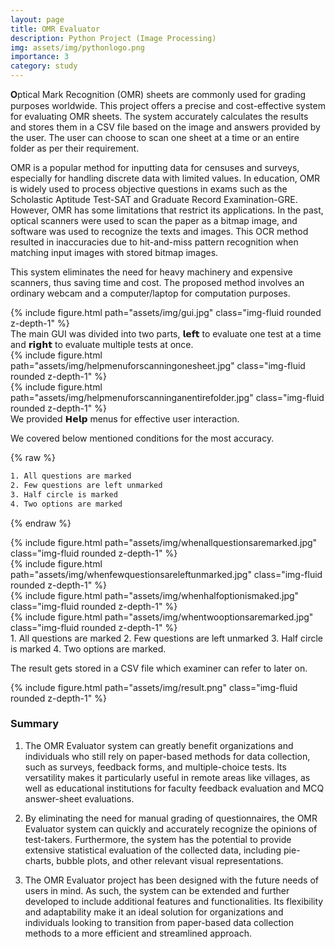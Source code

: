 ```yaml
---
layout: page
title: OMR Evaluator
description: Python Project (Image Processing)
img: assets/img/pythonlogo.png
importance: 3
category: study
---
```


𝐎ptical Mark Recognition (OMR) sheets are commonly used for grading purposes worldwide. This project offers a precise and cost-effective system for evaluating OMR sheets. The system accurately calculates the results and stores them in a CSV file based on the image and answers provided by the user. The user can choose to scan one sheet at a time or an entire folder as per their requirement.

OMR is a popular method for inputting data for censuses and surveys, especially for handling discrete data with limited values. In education, OMR is widely used to process objective questions in exams such as the Scholastic Aptitude Test-SAT and Graduate Record Examination-GRE. However, OMR has some limitations that restrict its applications. In the past, optical scanners were used to scan the paper as a bitmap image, and software was used to recognize the texts and images. This OCR method resulted in inaccuracies due to hit-and-miss pattern recognition when matching input images with stored bitmap images.

This system eliminates the need for heavy machinery and expensive scanners, thus saving time and cost. The proposed method involves an ordinary webcam and a computer/laptop for computation purposes.

<!-- 
    ---
    layout: page
    title: project
    description: a project with a background image
    img: /assets/img/12.jpg
    --- -->
    
<div class="row">
    <div class="col-sm mt-3 mt-md-0">
        {% include figure.html path="assets/img/gui.jpg" class="img-fluid rounded z-depth-1" %}
    </div>
</div>
<div class="caption">
    The main GUI was divided into two parts, 𝗹𝗲𝗳𝘁 to evaluate one test at a time and 𝗿𝗶𝗴𝗵𝘁 to evaluate multiple tests at once.
</div>

<div class="row justify-content-sm-center">
    <div class="col-sm-8 mt-3 mt-md-0">
        {% include figure.html path="assets/img/helpmenuforscanningonesheet.jpg" class="img-fluid rounded z-depth-1" %}
    </div>
    <div class="col-sm-8 mt-3 mt-md-0">
        {% include figure.html path="assets/img/helpmenuforscanninganentirefolder.jpg" class="img-fluid rounded z-depth-1" %}
    </div>
</div>
<div class="caption">
    We provided 𝗛𝗲𝗹𝗽 menus for effective user interaction.
</div>

We covered below mentioned conditions for the most accuracy.

{% raw %}
```html
1. All questions are marked
2. Few questions are left unmarked
3. Half circle is marked
4. Two options are marked
```
{% endraw %}

<!-- You can also put regular text between your rows of images.
Say you wanted to write a little bit about your project before you posted the rest of the images.
You describe how you toiled, sweated, *bled* for your project, and then... you reveal its glory in the next row of images. -->

<div class="row">
    <div class="col-sm mt-4 mt-md-0">
        {% include figure.html path="assets/img/whenallquestionsaremarked.jpg" class="img-fluid rounded z-depth-1" %}
    </div>
    <div class="col-sm mt-4 mt-md-0">
        {% include figure.html path="assets/img/whenfewquestionsareleftunmarked.jpg" class="img-fluid rounded z-depth-1" %}
    </div>
    <div class="col-sm mt-4 mt-md-0">
        {% include figure.html path="assets/img/whenhalfoptionismaked.jpg" class="img-fluid rounded z-depth-1" %}
    </div>
    <div class="col-sm mt-4 mt-md-0">
        {% include figure.html path="assets/img/whentwooptionsaremarked.jpg" class="img-fluid rounded z-depth-1" %}
    </div>
</div>
<div class="caption">
    1. All questions are marked 2. Few questions are left unmarked 3. Half circle is marked 4. Two options are marked.
</div>

The result gets stored in a CSV file which examiner can refer to later on. 
<div class="row">
    <div class="col-sm mt-3 mt-md-0">
        {% include figure.html path="assets/img/result.png" class="img-fluid rounded z-depth-1" %}
    </div>
</div>

<h3> Summary </h3>

1. The OMR Evaluator system can greatly benefit organizations and individuals who still rely on paper-based methods for data collection, such as surveys, feedback forms, and multiple-choice tests. Its versatility makes it particularly useful in remote areas like villages, as well as educational institutions for faculty feedback evaluation and MCQ answer-sheet evaluations.

2. By eliminating the need for manual grading of questionnaires, the OMR Evaluator system can quickly and accurately recognize the opinions of test-takers. Furthermore, the system has the potential to provide extensive statistical evaluation of the collected data, including pie-charts, bubble plots, and other relevant visual representations.

3. The OMR Evaluator project has been designed with the future needs of users in mind. As such, the system can be extended and further developed to include additional features and functionalities. Its flexibility and adaptability make it an ideal solution for organizations and individuals looking to transition from paper-based data collection methods to a more efficient and streamlined approach.
